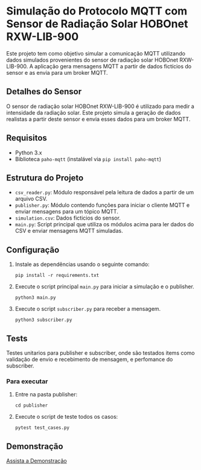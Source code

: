 # Simulação do Protocolo MQTT com Sensor de Radiação Solar HOBOnet RXW-LIB-900

Este projeto tem como objetivo simular a comunicação MQTT utilizando dados simulados provenientes do sensor de radiação solar HOBOnet RXW-LIB-900. A aplicação gera mensagens MQTT a partir de dados fictícios do sensor e as envia para um broker MQTT.

## Detalhes do Sensor

O sensor de radiação solar HOBOnet RXW-LIB-900 é utilizado para medir a intensidade da radiação solar. Este projeto simula a geração de dados realistas a partir deste sensor e envia esses dados para um broker MQTT.

## Requisitos

- Python 3.x
- Biblioteca `paho-mqtt` (instalável via `pip install paho-mqtt`)

## Estrutura do Projeto

- `csv_reader.py`: Módulo responsável pela leitura de dados a partir de um arquivo CSV.
- `publisher.py`: Módulo contendo funções para iniciar o cliente MQTT e enviar mensagens para um tópico MQTT.
- `simulation.csv`: Dados ficticios do sensor.
- `main.py`: Script principal que utiliza os módulos acima para ler dados do CSV e enviar mensagens MQTT simuladas.

## Configuração

1. Instale as dependências usando o seguinte comando:
    ```
    pip install -r requirements.txt
    ```

2. Execute o script principal `main.py` para iniciar a simulação e o publisher.
    ```
    python3 main.py
    ```
3. Execute o script `subscriber.py` para receber a mensagem.
    ```
    python3 subscriber.py
    ```
## Tests
Testes unitarios para publisher e subscriber, onde são testados items como validação de envio e recebimento de mensagem, e perfomance do subscriber.

### Para executar
1. Entre na pasta publisher:
    ```
    cd publisher
    ```
2. Execute o script de teste todos os casos:
    ```
    pytest test_cases.py
    ```
## Demonstração

[Assista a Demonstração](https://drive.google.com/file/d/1_2yDsDVj2sjO9qUikU3xUrpuAW4xCzYP/view?usp=sharing)

